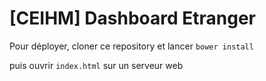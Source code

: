 # [CEIHM] Dashboard Etranger

Pour déployer, cloner ce repository et
lancer `bower install`

puis ouvrir `index.html` sur un serveur web
